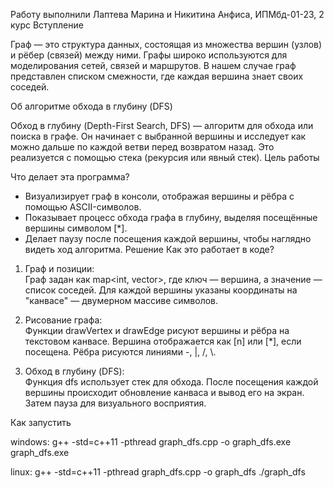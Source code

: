 Работу выполнили Лаптева Марина и Никитина Анфиса, ИПМбд-01-23, 2 курс
Вступление

Граф — это структура данных, состоящая из множества вершин (узлов) и рёбер (связей) между ними. Графы широко используются для моделирования сетей, связей и маршрутов. В нашем случае граф представлен списком смежности, где каждая вершина знает своих соседей.

Об алгоритме обхода в глубину (DFS)

Обход в глубину (Depth-First Search, DFS) — алгоритм для обхода или поиска в графе. Он начинает с выбранной вершины и исследует как можно дальше по каждой ветви перед возвратом назад. Это реализуется с помощью стека (рекурсия или явный стек).
Цель работы

Что делает эта программа?

- Визуализирует граф в консоли, отображая вершины и рёбра с помощью ASCII-символов.
- Показывает процесс обхода графа в глубину, выделяя посещённые вершины символом [*].
- Делает паузу после посещения каждой вершины, чтобы наглядно видеть ход алгоритма.
Решение
Как это работает в коде?

1. Граф и позиции:  
   Граф задан как map<int, vector<int>>, где ключ — вершина, а значение — список соседей. Для каждой вершины указаны координаты на "канвасе" — двумерном массиве символов.

2. Рисование графа:  
   Функции drawVertex и drawEdge рисуют вершины и рёбра на текстовом канвасе. Вершина отображается как [n] или [*], если посещена. Рёбра рисуются линиями -, |, /, \\.

3. Обход в глубину (DFS):  
   Функция dfs использует стек для обхода. После посещения каждой вершины происходит обновление канваса и вывод его на экран. Затем пауза для визуального восприятия.

Как запустить

windows:
    g++ -std=c++11 -pthread graph_dfs.cpp -o graph_dfs.exe
    graph_dfs.exe

linux:
    g++ -std=c++11 -pthread graph_dfs.cpp -o graph_dfs
   ./graph_dfs
 

